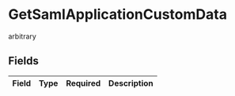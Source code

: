 # GetSamlApplicationCustomData

arbitrary


## Fields

| Field       | Type        | Required    | Description |
| ----------- | ----------- | ----------- | ----------- |